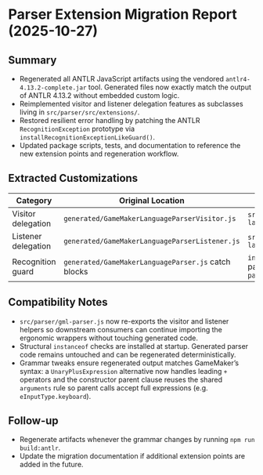 # Parser Extension Migration Report (2025-10-27)

## Summary

* Regenerated all ANTLR JavaScript artifacts using the vendored
  `antlr4-4.13.2-complete.jar` tool. Generated files now exactly match the output
  of ANTLR 4.13.2 without embedded custom logic.
* Reimplemented visitor and listener delegation features as subclasses living in
  `src/parser/src/extensions/`.
* Restored resilient error handling by patching the ANTLR
  `RecognitionException` prototype via `installRecognitionExceptionLikeGuard()`.
* Updated package scripts, tests, and documentation to reference the new
  extension points and regeneration workflow.

## Extracted Customizations

| Category              | Original Location                                       | New Location / Approach |
| --------------------- | -------------------------------------------------------- | ----------------------- |
| Visitor delegation    | `generated/GameMakerLanguageParserVisitor.js`            | `src/parser/src/extensions/game-maker-language-parser-visitor.js`
| Listener delegation   | `generated/GameMakerLanguageParserListener.js`           | `src/parser/src/extensions/game-maker-language-parser-listener.js`
| Recognition guard     | `generated/GameMakerLanguageParser.js` catch blocks      | `installRecognitionExceptionLikeGuard()` patch invoked by `src/parser/src/gml-parser.js`

## Compatibility Notes

* `src/parser/gml-parser.js` now re-exports the visitor and listener helpers so
  downstream consumers can continue importing the ergonomic wrappers without
  touching generated code.
* Structural `instanceof` checks are installed at startup. Generated parser code
  remains untouched and can be regenerated deterministically.
* Grammar tweaks ensure regenerated output matches GameMaker’s syntax: a
  `UnaryPlusExpression` alternative now handles leading `+` operators and the
  constructor parent clause reuses the shared `arguments` rule so parent calls
  accept full expressions (e.g. `eInputType.keyboard`).

## Follow-up

* Regenerate artifacts whenever the grammar changes by running `npm run build:antlr`.
* Update the migration documentation if additional extension points are added in
  the future.
